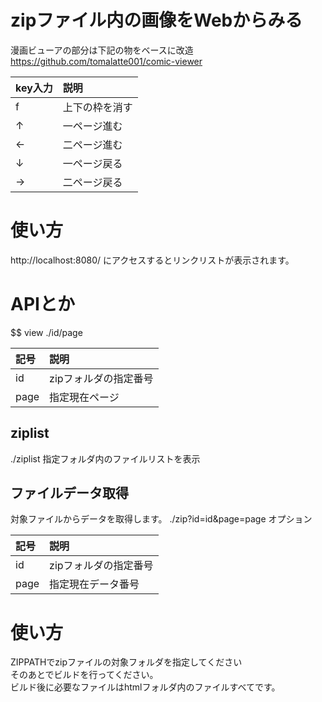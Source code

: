 # zipファイル内の画像をWebからみる


漫画ビューアの部分は下記の物をベースに改造
https://github.com/tomalatte001/comic-viewer

|key入力|説明|
|:--|:--|
|f|上下の枠を消す|
|↑|一ページ進む|
|←|二ページ進む|
|↓|一ページ戻る|
|→|二ページ戻る|

# 使い方

http://localhost:8080/ にアクセスするとリンクリストが表示されます。

# APIとか

$$ view
./id/page

|記号|説明|
|:--|:--|
|id|zipフォルダの指定番号|
|page|指定現在ページ|

## ziplist
./ziplist
指定フォルダ内のファイルリストを表示

## ファイルデータ取得
対象ファイルからデータを取得します。
./zip?id=id&page=page
オプション

|記号|説明|
|:--|:--|
|id|zipフォルダの指定番号|
|page|指定現在データ番号|

# 使い方
ZIPPATHでzipファイルの対象フォルダを指定してください\
そのあとでビルドを行ってください。\
ビルド後に必要なファイルはhtmlフォルダ内のファイルすべてです。